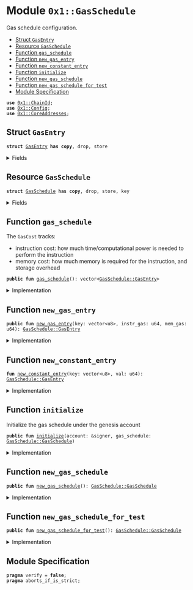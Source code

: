 
<a name="0x1_GasSchedule"></a>

# Module `0x1::GasSchedule`

Gas schedule configuration.


-  [Struct `GasEntry`](#0x1_GasSchedule_GasEntry)
-  [Resource `GasSchedule`](#0x1_GasSchedule_GasSchedule)
-  [Function `gas_schedule`](#0x1_GasSchedule_gas_schedule)
-  [Function `new_gas_entry`](#0x1_GasSchedule_new_gas_entry)
-  [Function `new_constant_entry`](#0x1_GasSchedule_new_constant_entry)
-  [Function `initialize`](#0x1_GasSchedule_initialize)
-  [Function `new_gas_schedule`](#0x1_GasSchedule_new_gas_schedule)
-  [Function `new_gas_schedule_for_test`](#0x1_GasSchedule_new_gas_schedule_for_test)
-  [Module Specification](#@Module_Specification_0)


<pre><code><b>use</b> <a href="ChainId.md#0x1_ChainId">0x1::ChainId</a>;
<b>use</b> <a href="Config.md#0x1_Config">0x1::Config</a>;
<b>use</b> <a href="CoreAddresses.md#0x1_CoreAddresses">0x1::CoreAddresses</a>;
</code></pre>



<a name="0x1_GasSchedule_GasEntry"></a>

## Struct `GasEntry`



<pre><code><b>struct</b> <a href="GasSchedule.md#0x1_GasSchedule_GasEntry">GasEntry</a> <b>has</b> <b>copy</b>, drop, store
</code></pre>



<details>
<summary>Fields</summary>


<dl>
<dt>
<code>key: vector&lt;u8&gt;</code>
</dt>
<dd>

</dd>
<dt>
<code>val: u64</code>
</dt>
<dd>

</dd>
</dl>


</details>

<a name="0x1_GasSchedule_GasSchedule"></a>

## Resource `GasSchedule`



<pre><code><b>struct</b> <a href="GasSchedule.md#0x1_GasSchedule">GasSchedule</a> <b>has</b> <b>copy</b>, drop, store, key
</code></pre>



<details>
<summary>Fields</summary>


<dl>
<dt>
<code>entries: vector&lt;<a href="GasSchedule.md#0x1_GasSchedule_GasEntry">GasSchedule::GasEntry</a>&gt;</code>
</dt>
<dd>

</dd>
</dl>


</details>

<a name="0x1_GasSchedule_gas_schedule"></a>

## Function `gas_schedule`

The  <code>GasCost</code> tracks:
- instruction cost: how much time/computational power is needed to perform the instruction
- memory cost: how much memory is required for the instruction, and storage overhead


<pre><code><b>public</b> <b>fun</b> <a href="GasSchedule.md#0x1_GasSchedule_gas_schedule">gas_schedule</a>(): vector&lt;<a href="GasSchedule.md#0x1_GasSchedule_GasEntry">GasSchedule::GasEntry</a>&gt;
</code></pre>



<details>
<summary>Implementation</summary>


<pre><code><b>public</b> <b>fun</b> <a href="GasSchedule.md#0x1_GasSchedule_gas_schedule">gas_schedule</a>(): vector&lt;<a href="GasSchedule.md#0x1_GasSchedule_GasEntry">GasEntry</a>&gt; {
    <b>let</b> table = <a href="Vector.md#0x1_Vector_empty">Vector::empty</a>();

    // instruction_schedule
    // POP
    <a href="Vector.md#0x1_Vector_push_back">Vector::push_back</a>(&<b>mut</b> table, <a href="GasSchedule.md#0x1_GasSchedule_new_gas_entry">new_gas_entry</a>(b"instr.pop", 1, 1));
    // RET
    <a href="Vector.md#0x1_Vector_push_back">Vector::push_back</a>(&<b>mut</b> table, <a href="GasSchedule.md#0x1_GasSchedule_new_gas_entry">new_gas_entry</a>(b"instr.ret", 638, 1));
    // BR_TRUE
    <a href="Vector.md#0x1_Vector_push_back">Vector::push_back</a>(&<b>mut</b> table, <a href="GasSchedule.md#0x1_GasSchedule_new_gas_entry">new_gas_entry</a>(b"instr.br_true", 1, 1));
    // BR_FALSE
    <a href="Vector.md#0x1_Vector_push_back">Vector::push_back</a>(&<b>mut</b> table, <a href="GasSchedule.md#0x1_GasSchedule_new_gas_entry">new_gas_entry</a>(b"instr.br_false", 1, 1));
    // BRANCH
    <a href="Vector.md#0x1_Vector_push_back">Vector::push_back</a>(&<b>mut</b> table, <a href="GasSchedule.md#0x1_GasSchedule_new_gas_entry">new_gas_entry</a>(b"instr.branch", 1, 1));
    // LD_U64
    <a href="Vector.md#0x1_Vector_push_back">Vector::push_back</a>(&<b>mut</b> table, <a href="GasSchedule.md#0x1_GasSchedule_new_gas_entry">new_gas_entry</a>(b"instr.ld_u64", 1, 1));
    // LD_CONST
    <a href="Vector.md#0x1_Vector_push_back">Vector::push_back</a>(&<b>mut</b> table, <a href="GasSchedule.md#0x1_GasSchedule_new_gas_entry">new_gas_entry</a>(b"instr.ld_const.per_byte", 1, 1));
    // LD_TRUE
    <a href="Vector.md#0x1_Vector_push_back">Vector::push_back</a>(&<b>mut</b> table, <a href="GasSchedule.md#0x1_GasSchedule_new_gas_entry">new_gas_entry</a>(b"instr.ld_true", 1, 1));
    // LD_FALSE
    <a href="Vector.md#0x1_Vector_push_back">Vector::push_back</a>(&<b>mut</b> table, <a href="GasSchedule.md#0x1_GasSchedule_new_gas_entry">new_gas_entry</a>(b"instr.ld_false", 1, 1));
    // COPY_LOC
    <a href="Vector.md#0x1_Vector_push_back">Vector::push_back</a>(&<b>mut</b> table, <a href="GasSchedule.md#0x1_GasSchedule_new_gas_entry">new_gas_entry</a>(b"instr.copy_loc.per_abs_mem_unit", 1, 1));
    // MOVE_LOC
    <a href="Vector.md#0x1_Vector_push_back">Vector::push_back</a>(&<b>mut</b> table, <a href="GasSchedule.md#0x1_GasSchedule_new_gas_entry">new_gas_entry</a>(b"instr.move_loc.per_abs_mem_unit", 1, 1));
    // ST_LOC
    <a href="Vector.md#0x1_Vector_push_back">Vector::push_back</a>(&<b>mut</b> table, <a href="GasSchedule.md#0x1_GasSchedule_new_gas_entry">new_gas_entry</a>(b"instr.st_loc.per_abs_mem_unit", 1, 1));
    // MUT_BORROW_LOC
    <a href="Vector.md#0x1_Vector_push_back">Vector::push_back</a>(&<b>mut</b> table, <a href="GasSchedule.md#0x1_GasSchedule_new_gas_entry">new_gas_entry</a>(b"instr.mut_borrow_loc", 2, 1));
    // IMM_BORROW_LOC
    <a href="Vector.md#0x1_Vector_push_back">Vector::push_back</a>(&<b>mut</b> table, <a href="GasSchedule.md#0x1_GasSchedule_new_gas_entry">new_gas_entry</a>(b"instr.imm_borrow_loc", 1, 1));
    // MUT_BORROW_FIELD
    <a href="Vector.md#0x1_Vector_push_back">Vector::push_back</a>(&<b>mut</b> table, <a href="GasSchedule.md#0x1_GasSchedule_new_gas_entry">new_gas_entry</a>(b"instr.mut_borrow_field", 1, 1));
    // IMM_BORROW_FIELD
    <a href="Vector.md#0x1_Vector_push_back">Vector::push_back</a>(&<b>mut</b> table, <a href="GasSchedule.md#0x1_GasSchedule_new_gas_entry">new_gas_entry</a>(b"instr.imm_borrow_field", 1, 1));
    // CALL
    <a href="Vector.md#0x1_Vector_push_back">Vector::push_back</a>(&<b>mut</b> table, <a href="GasSchedule.md#0x1_GasSchedule_new_gas_entry">new_gas_entry</a>(b"instr.call.per_arg", 1132, 1));
    // PACK
    <a href="Vector.md#0x1_Vector_push_back">Vector::push_back</a>(&<b>mut</b> table, <a href="GasSchedule.md#0x1_GasSchedule_new_gas_entry">new_gas_entry</a>(b"instr.pack.per_abs_mem_unit", 2, 1));
    // UNPACK
    <a href="Vector.md#0x1_Vector_push_back">Vector::push_back</a>(&<b>mut</b> table, <a href="GasSchedule.md#0x1_GasSchedule_new_gas_entry">new_gas_entry</a>(b"instr.unpack.per_abs_mem_unit", 2, 1));
    // READ_REF
    <a href="Vector.md#0x1_Vector_push_back">Vector::push_back</a>(&<b>mut</b> table, <a href="GasSchedule.md#0x1_GasSchedule_new_gas_entry">new_gas_entry</a>(b"instr.read_ref.per_abs_mem_unit", 1, 1));
    // WRITE_REF
    <a href="Vector.md#0x1_Vector_push_back">Vector::push_back</a>(&<b>mut</b> table, <a href="GasSchedule.md#0x1_GasSchedule_new_gas_entry">new_gas_entry</a>(b"instr.write_ref.per_abs_mem_unit", 1, 1));
    // ADD
    <a href="Vector.md#0x1_Vector_push_back">Vector::push_back</a>(&<b>mut</b> table, <a href="GasSchedule.md#0x1_GasSchedule_new_gas_entry">new_gas_entry</a>(b"instr.add", 1, 1));
    // SUB
    <a href="Vector.md#0x1_Vector_push_back">Vector::push_back</a>(&<b>mut</b> table, <a href="GasSchedule.md#0x1_GasSchedule_new_gas_entry">new_gas_entry</a>(b"instr.sub", 1, 1));
    // MUL
    <a href="Vector.md#0x1_Vector_push_back">Vector::push_back</a>(&<b>mut</b> table, <a href="GasSchedule.md#0x1_GasSchedule_new_gas_entry">new_gas_entry</a>(b"instr.mul", 1, 1));
    // MOD
    <a href="Vector.md#0x1_Vector_push_back">Vector::push_back</a>(&<b>mut</b> table, <a href="GasSchedule.md#0x1_GasSchedule_new_gas_entry">new_gas_entry</a>(b"instr.mod", 1, 1));
    // DIV
    <a href="Vector.md#0x1_Vector_push_back">Vector::push_back</a>(&<b>mut</b> table, <a href="GasSchedule.md#0x1_GasSchedule_new_gas_entry">new_gas_entry</a>(b"instr.div", 3, 1));
    // BIT_OR
    <a href="Vector.md#0x1_Vector_push_back">Vector::push_back</a>(&<b>mut</b> table, <a href="GasSchedule.md#0x1_GasSchedule_new_gas_entry">new_gas_entry</a>(b"instr.bit_or", 2, 1));
    // BIT_AND
    <a href="Vector.md#0x1_Vector_push_back">Vector::push_back</a>(&<b>mut</b> table, <a href="GasSchedule.md#0x1_GasSchedule_new_gas_entry">new_gas_entry</a>(b"instr.bit_and", 2, 1));
    // XOR
    <a href="Vector.md#0x1_Vector_push_back">Vector::push_back</a>(&<b>mut</b> table, <a href="GasSchedule.md#0x1_GasSchedule_new_gas_entry">new_gas_entry</a>(b"instr.xor", 1, 1));
    // OR
    <a href="Vector.md#0x1_Vector_push_back">Vector::push_back</a>(&<b>mut</b> table, <a href="GasSchedule.md#0x1_GasSchedule_new_gas_entry">new_gas_entry</a>(b"instr.or", 2, 1));
    // AND
    <a href="Vector.md#0x1_Vector_push_back">Vector::push_back</a>(&<b>mut</b> table, <a href="GasSchedule.md#0x1_GasSchedule_new_gas_entry">new_gas_entry</a>(b"instr.and", 1, 1));
    // NOT
    <a href="Vector.md#0x1_Vector_push_back">Vector::push_back</a>(&<b>mut</b> table, <a href="GasSchedule.md#0x1_GasSchedule_new_gas_entry">new_gas_entry</a>(b"instr.not", 1, 1));
    // EQ
    <a href="Vector.md#0x1_Vector_push_back">Vector::push_back</a>(&<b>mut</b> table, <a href="GasSchedule.md#0x1_GasSchedule_new_gas_entry">new_gas_entry</a>(b"instr.eq.per_abs_mem_unit", 1, 1));
    // NEQ
    <a href="Vector.md#0x1_Vector_push_back">Vector::push_back</a>(&<b>mut</b> table, <a href="GasSchedule.md#0x1_GasSchedule_new_gas_entry">new_gas_entry</a>(b"instr.neq.per_abs_mem_unit", 1, 1));
    // LT
    <a href="Vector.md#0x1_Vector_push_back">Vector::push_back</a>(&<b>mut</b> table, <a href="GasSchedule.md#0x1_GasSchedule_new_gas_entry">new_gas_entry</a>(b"instr.lt", 1, 1));
    // GT
    <a href="Vector.md#0x1_Vector_push_back">Vector::push_back</a>(&<b>mut</b> table, <a href="GasSchedule.md#0x1_GasSchedule_new_gas_entry">new_gas_entry</a>(b"instr.gt", 1, 1));
    // LE
    <a href="Vector.md#0x1_Vector_push_back">Vector::push_back</a>(&<b>mut</b> table, <a href="GasSchedule.md#0x1_GasSchedule_new_gas_entry">new_gas_entry</a>(b"instr.le", 2, 1));
    // GE
    <a href="Vector.md#0x1_Vector_push_back">Vector::push_back</a>(&<b>mut</b> table, <a href="GasSchedule.md#0x1_GasSchedule_new_gas_entry">new_gas_entry</a>(b"instr.ge", 1, 1));
    // ABORT
    <a href="Vector.md#0x1_Vector_push_back">Vector::push_back</a>(&<b>mut</b> table, <a href="GasSchedule.md#0x1_GasSchedule_new_gas_entry">new_gas_entry</a>(b"instr.<b>abort</b>", 1, 1));
    // NOP
    <a href="Vector.md#0x1_Vector_push_back">Vector::push_back</a>(&<b>mut</b> table, <a href="GasSchedule.md#0x1_GasSchedule_new_gas_entry">new_gas_entry</a>(b"instr.nop", 1, 1));
    // EXISTS
    <a href="Vector.md#0x1_Vector_push_back">Vector::push_back</a>(&<b>mut</b> table, <a href="GasSchedule.md#0x1_GasSchedule_new_gas_entry">new_gas_entry</a>(b"instr.<b>exists</b>.per_abs_mem_unit", 41, 1));
    // MUT_BORROW_GLOBAL
    <a href="Vector.md#0x1_Vector_push_back">Vector::push_back</a>(&<b>mut</b> table, <a href="GasSchedule.md#0x1_GasSchedule_new_gas_entry">new_gas_entry</a>(b"instr.mut_borrow_global.per_abs_mem_unit", 21, 1));
    // IML_BORROW_GLOBAL
    <a href="Vector.md#0x1_Vector_push_back">Vector::push_back</a>(&<b>mut</b> table, <a href="GasSchedule.md#0x1_GasSchedule_new_gas_entry">new_gas_entry</a>(b"instr.imm_borrow_global.per_abs_mem_unit", 23, 1));
    // MOVE_FROM
    <a href="Vector.md#0x1_Vector_push_back">Vector::push_back</a>(&<b>mut</b> table, <a href="GasSchedule.md#0x1_GasSchedule_new_gas_entry">new_gas_entry</a>(b"instr.<b>move_from</b>.per_abs_mem_unit", 459, 1));
    // MOVE_TO
    <a href="Vector.md#0x1_Vector_push_back">Vector::push_back</a>(&<b>mut</b> table, <a href="GasSchedule.md#0x1_GasSchedule_new_gas_entry">new_gas_entry</a>(b"instr.<b>move_to</b>.per_abs_mem_unit", 13, 1));
    // FREEZE_REF
    <a href="Vector.md#0x1_Vector_push_back">Vector::push_back</a>(&<b>mut</b> table, <a href="GasSchedule.md#0x1_GasSchedule_new_gas_entry">new_gas_entry</a>(b"instr.freeze_ref", 1, 1));
    // SHL
    <a href="Vector.md#0x1_Vector_push_back">Vector::push_back</a>(&<b>mut</b> table, <a href="GasSchedule.md#0x1_GasSchedule_new_gas_entry">new_gas_entry</a>(b"instr.shl", 2, 1));
    // SHR
    <a href="Vector.md#0x1_Vector_push_back">Vector::push_back</a>(&<b>mut</b> table, <a href="GasSchedule.md#0x1_GasSchedule_new_gas_entry">new_gas_entry</a>(b"instr.shr", 1, 1));
    // LD_U8
    <a href="Vector.md#0x1_Vector_push_back">Vector::push_back</a>(&<b>mut</b> table, <a href="GasSchedule.md#0x1_GasSchedule_new_gas_entry">new_gas_entry</a>(b"instr.ld_u8", 1, 1));
    // LD_U128
    <a href="Vector.md#0x1_Vector_push_back">Vector::push_back</a>(&<b>mut</b> table, <a href="GasSchedule.md#0x1_GasSchedule_new_gas_entry">new_gas_entry</a>(b"instr.ld_u128", 1, 1));

    // CAST_U8
    <a href="Vector.md#0x1_Vector_push_back">Vector::push_back</a>(&<b>mut</b> table, <a href="GasSchedule.md#0x1_GasSchedule_new_gas_entry">new_gas_entry</a>(b"instr.cast_u8", 2, 1));
    // CAST_U64
    <a href="Vector.md#0x1_Vector_push_back">Vector::push_back</a>(&<b>mut</b> table, <a href="GasSchedule.md#0x1_GasSchedule_new_gas_entry">new_gas_entry</a>(b"instr.cast_u64", 1, 1));
    // CAST_U128
    <a href="Vector.md#0x1_Vector_push_back">Vector::push_back</a>(&<b>mut</b> table, <a href="GasSchedule.md#0x1_GasSchedule_new_gas_entry">new_gas_entry</a>(b"instr.cast_u128", 1, 1));
    // MUT_BORORW_FIELD_GENERIC
    <a href="Vector.md#0x1_Vector_push_back">Vector::push_back</a>(&<b>mut</b> table, <a href="GasSchedule.md#0x1_GasSchedule_new_gas_entry">new_gas_entry</a>(b"instr.mut_borrow_field_generic.base", 1, 1));
    // IMM_BORORW_FIELD_GENERIC
    <a href="Vector.md#0x1_Vector_push_back">Vector::push_back</a>(&<b>mut</b> table, <a href="GasSchedule.md#0x1_GasSchedule_new_gas_entry">new_gas_entry</a>(b"instr.imm_borrow_field_generic.base", 1, 1));
    // CALL_GENERIC
    <a href="Vector.md#0x1_Vector_push_back">Vector::push_back</a>(&<b>mut</b> table, <a href="GasSchedule.md#0x1_GasSchedule_new_gas_entry">new_gas_entry</a>(b"instr.call_generic.per_arg", 582, 1));
    // PACK_GENERIC
    <a href="Vector.md#0x1_Vector_push_back">Vector::push_back</a>(&<b>mut</b> table, <a href="GasSchedule.md#0x1_GasSchedule_new_gas_entry">new_gas_entry</a>(b"instr.pack_generic.per_abs_mem_unit", 2, 1));
    // UNPACK_GENERIC
    <a href="Vector.md#0x1_Vector_push_back">Vector::push_back</a>(&<b>mut</b> table, <a href="GasSchedule.md#0x1_GasSchedule_new_gas_entry">new_gas_entry</a>(b"instr.unpack_generic.per_abs_mem_unit", 2, 1));
    // EXISTS_GENERIC
    <a href="Vector.md#0x1_Vector_push_back">Vector::push_back</a>(&<b>mut</b> table, <a href="GasSchedule.md#0x1_GasSchedule_new_gas_entry">new_gas_entry</a>(b"instr.exists_generic.per_abs_mem_unit", 34, 1));
    // MUT_BORROW_GLOBAL_GENERIC
    <a href="Vector.md#0x1_Vector_push_back">Vector::push_back</a>(&<b>mut</b> table, <a href="GasSchedule.md#0x1_GasSchedule_new_gas_entry">new_gas_entry</a>(b"instr.mut_borrow_global_generic.per_abs_mem_unit", 15, 1));
    // IMM_BORROW_GLOBAL_GENERIC
    <a href="Vector.md#0x1_Vector_push_back">Vector::push_back</a>(&<b>mut</b> table, <a href="GasSchedule.md#0x1_GasSchedule_new_gas_entry">new_gas_entry</a>(b"instr.imm_borrow_global_generic.per_abs_mem_unit", 14, 1));
    // MOVE_FROM_GENERIC
    <a href="Vector.md#0x1_Vector_push_back">Vector::push_back</a>(&<b>mut</b> table, <a href="GasSchedule.md#0x1_GasSchedule_new_gas_entry">new_gas_entry</a>(b"instr.move_from_generic.per_abs_mem_unit", 13, 1));
    // MOVE_TO_GENERIC
    <a href="Vector.md#0x1_Vector_push_back">Vector::push_back</a>(&<b>mut</b> table, <a href="GasSchedule.md#0x1_GasSchedule_new_gas_entry">new_gas_entry</a>(b"instr.move_to_generic.per_abs_mem_unit", 27, 1));

    // VEC_PACK
    <a href="Vector.md#0x1_Vector_push_back">Vector::push_back</a>(&<b>mut</b> table, <a href="GasSchedule.md#0x1_GasSchedule_new_gas_entry">new_gas_entry</a>(b"instr.vec_pack.per_elem", 84, 1));
    // VEC_LEN
    <a href="Vector.md#0x1_Vector_push_back">Vector::push_back</a>(&<b>mut</b> table, <a href="GasSchedule.md#0x1_GasSchedule_new_gas_entry">new_gas_entry</a>(b"instr.vec_len.base", 98, 1));
    // VEC_IMM_BORROW
    <a href="Vector.md#0x1_Vector_push_back">Vector::push_back</a>(&<b>mut</b> table, <a href="GasSchedule.md#0x1_GasSchedule_new_gas_entry">new_gas_entry</a>(b"instr.vec_imm_borrow.base", 1334, 1));
    // VEC_MUT_BORROW
    <a href="Vector.md#0x1_Vector_push_back">Vector::push_back</a>(&<b>mut</b> table, <a href="GasSchedule.md#0x1_GasSchedule_new_gas_entry">new_gas_entry</a>(b"instr.vec_mut_borrow.base", 1902, 1));
    // VEC_PUSH_BACK
    <a href="Vector.md#0x1_Vector_push_back">Vector::push_back</a>(&<b>mut</b> table, <a href="GasSchedule.md#0x1_GasSchedule_new_gas_entry">new_gas_entry</a>(b"instr.vec_push_back.per_abs_mem_unit", 53, 1));
    // VEC_POP_BACK
    <a href="Vector.md#0x1_Vector_push_back">Vector::push_back</a>(&<b>mut</b> table, <a href="GasSchedule.md#0x1_GasSchedule_new_gas_entry">new_gas_entry</a>(b"instr.vec_pop_back.base", 227, 1));
    // VEC_UNPACK
    <a href="Vector.md#0x1_Vector_push_back">Vector::push_back</a>(&<b>mut</b> table, <a href="GasSchedule.md#0x1_GasSchedule_new_gas_entry">new_gas_entry</a>(b"instr.vec_unpack.per_expected_elem", 572, 1));
    // VEC_SWAP
    <a href="Vector.md#0x1_Vector_push_back">Vector::push_back</a>(&<b>mut</b> table, <a href="GasSchedule.md#0x1_GasSchedule_new_gas_entry">new_gas_entry</a>(b"instr.vec_swap.base", 1436, 1));

    <a href="Vector.md#0x1_Vector_push_back">Vector::push_back</a>(&<b>mut</b> table, <a href="GasSchedule.md#0x1_GasSchedule_new_constant_entry">new_constant_entry</a>(b"instr.ld_u16", 3));
    <a href="Vector.md#0x1_Vector_push_back">Vector::push_back</a>(&<b>mut</b> table, <a href="GasSchedule.md#0x1_GasSchedule_new_constant_entry">new_constant_entry</a>(b"instr.ld_u32", 2));
    <a href="Vector.md#0x1_Vector_push_back">Vector::push_back</a>(&<b>mut</b> table, <a href="GasSchedule.md#0x1_GasSchedule_new_constant_entry">new_constant_entry</a>(b"instr.ld_u256", 3));
    <a href="Vector.md#0x1_Vector_push_back">Vector::push_back</a>(&<b>mut</b> table, <a href="GasSchedule.md#0x1_GasSchedule_new_constant_entry">new_constant_entry</a>(b"instr.cast_u16", 3));
    <a href="Vector.md#0x1_Vector_push_back">Vector::push_back</a>(&<b>mut</b> table, <a href="GasSchedule.md#0x1_GasSchedule_new_constant_entry">new_constant_entry</a>(b"instr.cast_u32", 2));
    <a href="Vector.md#0x1_Vector_push_back">Vector::push_back</a>(&<b>mut</b> table, <a href="GasSchedule.md#0x1_GasSchedule_new_constant_entry">new_constant_entry</a>(b"instr.cast_u256", 3));

    // native_schedule
    //<a href="Hash.md#0x1_Hash_sha2_256">Hash::sha2_256</a> 0
    <a href="Vector.md#0x1_Vector_push_back">Vector::push_back</a>(&<b>mut</b> table, <a href="GasSchedule.md#0x1_GasSchedule_new_gas_entry">new_gas_entry</a>(b"move_stdlib.hash.sha2_256.per_byte", 21, 1));
    //<a href="Hash.md#0x1_Hash_sha3_256">Hash::sha3_256</a> 1
    <a href="Vector.md#0x1_Vector_push_back">Vector::push_back</a>(&<b>mut</b> table, <a href="GasSchedule.md#0x1_GasSchedule_new_gas_entry">new_gas_entry</a>(b"move_stdlib.hash.sha3_256.per_byte", 64, 1));
    //<a href="Signature.md#0x1_Signature_ed25519_verify">Signature::ed25519_verify</a> 2
    <a href="Vector.md#0x1_Vector_push_back">Vector::push_back</a>(&<b>mut</b> table, <a href="GasSchedule.md#0x1_GasSchedule_new_gas_entry">new_gas_entry</a>(b"starcoin_natives.signature.ed25519_verify.per_byte", 61, 1));
    //ED25519_THRESHOLD_VERIFY 3 this <b>native</b> funciton is deprecated
    <a href="Vector.md#0x1_Vector_push_back">Vector::push_back</a>(&<b>mut</b> table, <a href="GasSchedule.md#0x1_GasSchedule_new_gas_entry">new_gas_entry</a>(b"", 3351, 1));
    //BSC::to_bytes 4
    <a href="Vector.md#0x1_Vector_push_back">Vector::push_back</a>(&<b>mut</b> table, <a href="GasSchedule.md#0x1_GasSchedule_new_gas_entry">new_gas_entry</a>(b"move_stdlib.bcs.to_bytes.per_byte_serialized", 181, 1));
    //<a href="Vector.md#0x1_Vector_length">Vector::length</a> 5
    <a href="Vector.md#0x1_Vector_push_back">Vector::push_back</a>(&<b>mut</b> table, <a href="GasSchedule.md#0x1_GasSchedule_new_gas_entry">new_gas_entry</a>(b"move_stdlib.vector.length.base", 98, 1));
    //<a href="Vector.md#0x1_Vector_empty">Vector::empty</a> 6
    <a href="Vector.md#0x1_Vector_push_back">Vector::push_back</a>(&<b>mut</b> table, <a href="GasSchedule.md#0x1_GasSchedule_new_gas_entry">new_gas_entry</a>(b"move_stdlib.vector.empty.base", 84, 1));
    //<a href="Vector.md#0x1_Vector_borrow">Vector::borrow</a> 7
    <a href="Vector.md#0x1_Vector_push_back">Vector::push_back</a>(&<b>mut</b> table, <a href="GasSchedule.md#0x1_GasSchedule_new_gas_entry">new_gas_entry</a>(b"move_stdlib.vector.borrow.base", 1334, 1));
    //<a href="Vector.md#0x1_Vector_borrow_mut">Vector::borrow_mut</a> 8
    <a href="Vector.md#0x1_Vector_push_back">Vector::push_back</a>(&<b>mut</b> table, <a href="GasSchedule.md#0x1_GasSchedule_new_gas_entry">new_gas_entry</a>(b"", 1902, 1));
    //<a href="Vector.md#0x1_Vector_push_back">Vector::push_back</a> 9
    <a href="Vector.md#0x1_Vector_push_back">Vector::push_back</a>(&<b>mut</b> table, <a href="GasSchedule.md#0x1_GasSchedule_new_gas_entry">new_gas_entry</a>(b"move_stdlib.vector.push_back.legacy_per_abstract_memory_unit", 53, 1));
    //<a href="Vector.md#0x1_Vector_pop_back">Vector::pop_back</a> 10
    <a href="Vector.md#0x1_Vector_push_back">Vector::push_back</a>(&<b>mut</b> table, <a href="GasSchedule.md#0x1_GasSchedule_new_gas_entry">new_gas_entry</a>(b"move_stdlib.vector.pop_back.base", 227, 1));
    //Vector::destory_empty 11
    <a href="Vector.md#0x1_Vector_push_back">Vector::push_back</a>(&<b>mut</b> table, <a href="GasSchedule.md#0x1_GasSchedule_new_gas_entry">new_gas_entry</a>(b"move_stdlib.vector.destroy_empty.base", 572, 1));
    //<a href="Vector.md#0x1_Vector_swap">Vector::swap</a> 12
    <a href="Vector.md#0x1_Vector_push_back">Vector::push_back</a>(&<b>mut</b> table, <a href="GasSchedule.md#0x1_GasSchedule_new_gas_entry">new_gas_entry</a>(b"move_stdlib.vector.swap.base", 1436, 1));
    //<a href="Signature.md#0x1_Signature_ed25519_validate_pubkey">Signature::ed25519_validate_pubkey</a> 13
    <a href="Vector.md#0x1_Vector_push_back">Vector::push_back</a>(&<b>mut</b> table, <a href="GasSchedule.md#0x1_GasSchedule_new_gas_entry">new_gas_entry</a>(b"starcoin_natives.signature.ed25519_validate_key.per_byte", 26, 1));
    //<a href="Signer.md#0x1_Signer_borrow_address">Signer::borrow_address</a> 14
    <a href="Vector.md#0x1_Vector_push_back">Vector::push_back</a>(&<b>mut</b> table, <a href="GasSchedule.md#0x1_GasSchedule_new_gas_entry">new_gas_entry</a>(b"move_stdlib.signer.borrow_address.base", 353, 1));
    //Account::creator_signer 15
    <a href="Vector.md#0x1_Vector_push_back">Vector::push_back</a>(&<b>mut</b> table, <a href="GasSchedule.md#0x1_GasSchedule_new_gas_entry">new_gas_entry</a>(b"starcoin_natives.account.create_signer.base", 24, 1));
    //Account::destroy_signer 16
    <a href="Vector.md#0x1_Vector_push_back">Vector::push_back</a>(&<b>mut</b> table, <a href="GasSchedule.md#0x1_GasSchedule_new_gas_entry">new_gas_entry</a>(b"starcoin_natives.account.destroy_signer.base", 212, 1));
    //<a href="Event.md#0x1_Event_emit_event">Event::emit_event</a> 17
    <a href="Vector.md#0x1_Vector_push_back">Vector::push_back</a>(&<b>mut</b> table, <a href="GasSchedule.md#0x1_GasSchedule_new_gas_entry">new_gas_entry</a>(b"nursery.event.write_to_event_store.unit_cost", 52, 1));
    //<a href="BCS.md#0x1_BCS_to_address">BCS::to_address</a> 18
    <a href="Vector.md#0x1_Vector_push_back">Vector::push_back</a>(&<b>mut</b> table, <a href="GasSchedule.md#0x1_GasSchedule_new_gas_entry">new_gas_entry</a>(b"move_stdlib.bcs.to_address.per_byte", 26, 1));
    //<a href="Token.md#0x1_Token_name_of">Token::name_of</a> 19
    <a href="Vector.md#0x1_Vector_push_back">Vector::push_back</a>(&<b>mut</b> table, <a href="GasSchedule.md#0x1_GasSchedule_new_gas_entry">new_gas_entry</a>(b"starcoin_natives.token.name_of.base", 2002, 1));
    //<a href="Hash.md#0x1_Hash_keccak_256">Hash::keccak_256</a> 20
    <a href="Vector.md#0x1_Vector_push_back">Vector::push_back</a>(&<b>mut</b> table, <a href="GasSchedule.md#0x1_GasSchedule_new_gas_entry">new_gas_entry</a>(b"starcoin_natives.hash.keccak256.per_byte", 64, 1));
    //<a href="Hash.md#0x1_Hash_ripemd160">Hash::ripemd160</a> 21
    <a href="Vector.md#0x1_Vector_push_back">Vector::push_back</a>(&<b>mut</b> table, <a href="GasSchedule.md#0x1_GasSchedule_new_gas_entry">new_gas_entry</a>(b"starcoin_natives.hash.ripemd160.per_byte", 64, 1));
    //<a href="Signature.md#0x1_Signature_native_ecrecover">Signature::native_ecrecover</a> 22
    <a href="Vector.md#0x1_Vector_push_back">Vector::push_back</a>(&<b>mut</b> table, <a href="GasSchedule.md#0x1_GasSchedule_new_gas_entry">new_gas_entry</a>(b"starcoin_natives.signature.ec_recover.per_byte", 128, 1));
    //<a href="U256.md#0x1_U256_from_bytes">U256::from_bytes</a> 23
    <a href="Vector.md#0x1_Vector_push_back">Vector::push_back</a>(&<b>mut</b> table, <a href="GasSchedule.md#0x1_GasSchedule_new_gas_entry">new_gas_entry</a>(b"starcoin_natives.u256.from_bytes.per_byte", 2, 1));
    //<a href="U256.md#0x1_U256_add">U256::add</a> 24
    <a href="Vector.md#0x1_Vector_push_back">Vector::push_back</a>(&<b>mut</b> table, <a href="GasSchedule.md#0x1_GasSchedule_new_gas_entry">new_gas_entry</a>(b"starcoin_natives.u256.add.base", 4, 1));
    //<a href="U256.md#0x1_U256_sub">U256::sub</a> 25
    <a href="Vector.md#0x1_Vector_push_back">Vector::push_back</a>(&<b>mut</b> table, <a href="GasSchedule.md#0x1_GasSchedule_new_gas_entry">new_gas_entry</a>(b"starcoin_natives.u256.sub.base", 4, 1));
    //<a href="U256.md#0x1_U256_mul">U256::mul</a> 26
    <a href="Vector.md#0x1_Vector_push_back">Vector::push_back</a>(&<b>mut</b> table, <a href="GasSchedule.md#0x1_GasSchedule_new_gas_entry">new_gas_entry</a>(b"starcoin_natives.u256.mul.base", 4, 1));
    //<a href="U256.md#0x1_U256_div">U256::div</a> 27
    <a href="Vector.md#0x1_Vector_push_back">Vector::push_back</a>(&<b>mut</b> table, <a href="GasSchedule.md#0x1_GasSchedule_new_gas_entry">new_gas_entry</a>(b"starcoin_natives.u256.div.base", 10, 1));
    // <a href="U256.md#0x1_U256_rem">U256::rem</a> 28
    <a href="Vector.md#0x1_Vector_push_back">Vector::push_back</a>(&<b>mut</b> table, <a href="GasSchedule.md#0x1_GasSchedule_new_gas_entry">new_gas_entry</a>(b"starcoin_natives.u256.rem.base", 4, 1));
    // <a href="U256.md#0x1_U256_pow">U256::pow</a> 29
    <a href="Vector.md#0x1_Vector_push_back">Vector::push_back</a>(&<b>mut</b> table, <a href="GasSchedule.md#0x1_GasSchedule_new_gas_entry">new_gas_entry</a>(b"starcoin_natives.u256.pow.base", 8, 1));
    // TODO: settle down the gas cost
    // <a href="Vector.md#0x1_Vector_append">Vector::append</a> 30
    <a href="Vector.md#0x1_Vector_push_back">Vector::push_back</a>(&<b>mut</b> table, <a href="GasSchedule.md#0x1_GasSchedule_new_gas_entry">new_gas_entry</a>(b"move_stdlib.vector.append.legacy_per_abstract_memory_unit", 40, 1));
    // <a href="Vector.md#0x1_Vector_remove">Vector::remove</a> 31
    <a href="Vector.md#0x1_Vector_push_back">Vector::push_back</a>(&<b>mut</b> table, <a href="GasSchedule.md#0x1_GasSchedule_new_gas_entry">new_gas_entry</a>(b"move_stdlib.vector.remove.legacy_per_abstract_memory_unit", 20, 1));
    // <a href="Vector.md#0x1_Vector_reverse">Vector::reverse</a> 32
    <a href="Vector.md#0x1_Vector_push_back">Vector::push_back</a>(&<b>mut</b> table, <a href="GasSchedule.md#0x1_GasSchedule_new_gas_entry">new_gas_entry</a>(b"move_stdlib.vector.reverse.legacy_per_abstract_memory_unit", 10, 1));
    // <a href="Table.md#0x1_Table_new_table_handle">Table::new_table_handle</a> 33
    <a href="Vector.md#0x1_Vector_push_back">Vector::push_back</a>(&<b>mut</b> table, <a href="GasSchedule.md#0x1_GasSchedule_new_gas_entry">new_gas_entry</a>(b"table.new_table_handle.base", 4, 1));
    // <a href="Table.md#0x1_Table_add_box">Table::add_box</a> 34
    <a href="Vector.md#0x1_Vector_push_back">Vector::push_back</a>(&<b>mut</b> table, <a href="GasSchedule.md#0x1_GasSchedule_new_gas_entry">new_gas_entry</a>(b"table.add_box.per_byte_serialized", 4, 1));
    // <a href="Table.md#0x1_Table_borrow_box">Table::borrow_box</a> 35
    <a href="Vector.md#0x1_Vector_push_back">Vector::push_back</a>(&<b>mut</b> table, <a href="GasSchedule.md#0x1_GasSchedule_new_gas_entry">new_gas_entry</a>(b"table.borrow_box.per_byte_serialized", 10, 1));
    // <a href="Table.md#0x1_Table_remove_box">Table::remove_box</a> 36
    <a href="Vector.md#0x1_Vector_push_back">Vector::push_back</a>(&<b>mut</b> table, <a href="GasSchedule.md#0x1_GasSchedule_new_gas_entry">new_gas_entry</a>(b"table.remove_box.per_byte_serialized", 8, 1));
    // <a href="Table.md#0x1_Table_contains_box">Table::contains_box</a> 37
    <a href="Vector.md#0x1_Vector_push_back">Vector::push_back</a>(&<b>mut</b> table, <a href="GasSchedule.md#0x1_GasSchedule_new_gas_entry">new_gas_entry</a>(b"table.contains_box.per_byte_serialized", 40, 1));
    // <a href="Table.md#0x1_Table_destroy_empty_box">Table::destroy_empty_box</a> 38
    <a href="Vector.md#0x1_Vector_push_back">Vector::push_back</a>(&<b>mut</b> table, <a href="GasSchedule.md#0x1_GasSchedule_new_gas_entry">new_gas_entry</a>(b"table.destroy_empty_box.base", 20, 1));
    // <a href="Table.md#0x1_Table_drop_unchecked_box">Table::drop_unchecked_box</a> 39
    <a href="Vector.md#0x1_Vector_push_back">Vector::push_back</a>(&<b>mut</b> table, <a href="GasSchedule.md#0x1_GasSchedule_new_gas_entry">new_gas_entry</a>(b"table.drop_unchecked_box.base", 73, 1));
    // string.check_utf8 40
    <a href="Vector.md#0x1_Vector_push_back">Vector::push_back</a>(&<b>mut</b> table, <a href="GasSchedule.md#0x1_GasSchedule_new_gas_entry">new_gas_entry</a>(b"move_stdlib.string.check_utf8.per_byte", 4, 1));
    // string.sub_str 41
    <a href="Vector.md#0x1_Vector_push_back">Vector::push_back</a>(&<b>mut</b> table, <a href="GasSchedule.md#0x1_GasSchedule_new_gas_entry">new_gas_entry</a>(b"move_stdlib.string.sub_string.per_byte", 4, 1));
    // string.is_char_boundary 42
    <a href="Vector.md#0x1_Vector_push_back">Vector::push_back</a>(&<b>mut</b> table, <a href="GasSchedule.md#0x1_GasSchedule_new_gas_entry">new_gas_entry</a>(b"move_stdlib.string.is_char_boundary.base", 4, 1));
    // Table::string.index_of 43
    <a href="Vector.md#0x1_Vector_push_back">Vector::push_back</a>(&<b>mut</b> table, <a href="GasSchedule.md#0x1_GasSchedule_new_gas_entry">new_gas_entry</a>(b"move_stdlib.string.index_of.per_byte_searched", 4, 1));
    // Table::string.index_of 44
    <a href="Vector.md#0x1_Vector_push_back">Vector::push_back</a>(&<b>mut</b> table, <a href="GasSchedule.md#0x1_GasSchedule_new_gas_entry">new_gas_entry</a>(b"starcoin_natives.frombcs.base", 4, 1));
    // Table::string.index_of 45
    <a href="Vector.md#0x1_Vector_push_back">Vector::push_back</a>(&<b>mut</b> table, <a href="GasSchedule.md#0x1_GasSchedule_new_gas_entry">new_gas_entry</a>(b"starcoin_natives.secp256k1.base", 4, 1));
    // Table::string.index_of 46
    <a href="Vector.md#0x1_Vector_push_back">Vector::push_back</a>(&<b>mut</b> table, <a href="GasSchedule.md#0x1_GasSchedule_new_gas_entry">new_gas_entry</a>(b"move_stdlib.vector.spawn_from.legacy_per_abstract_memory_unit", 4, 1));

    <a href="Vector.md#0x1_Vector_push_back">Vector::push_back</a>(&<b>mut</b> table, <a href="GasSchedule.md#0x1_GasSchedule_new_constant_entry">new_constant_entry</a>(b"nursery.debug.print.base_cost", 1));
    <a href="Vector.md#0x1_Vector_push_back">Vector::push_back</a>(&<b>mut</b> table, <a href="GasSchedule.md#0x1_GasSchedule_new_constant_entry">new_constant_entry</a>(b"nursery.debug.print_stack_trace.base_cost", 1));
    <a href="Vector.md#0x1_Vector_push_back">Vector::push_back</a>(&<b>mut</b> table, <a href="GasSchedule.md#0x1_GasSchedule_new_constant_entry">new_constant_entry</a>(b"move_stdlib.hash.sha2_256.legacy_min_input_len", 1));
    <a href="Vector.md#0x1_Vector_push_back">Vector::push_back</a>(&<b>mut</b> table, <a href="GasSchedule.md#0x1_GasSchedule_new_constant_entry">new_constant_entry</a>(b"move_stdlib.hash.sha3_256.legacy_min_input_len", 1));
    <a href="Vector.md#0x1_Vector_push_back">Vector::push_back</a>(&<b>mut</b> table, <a href="GasSchedule.md#0x1_GasSchedule_new_constant_entry">new_constant_entry</a>(b"move_stdlib.bcs.to_bytes.failure", 182));
    <a href="Vector.md#0x1_Vector_push_back">Vector::push_back</a>(&<b>mut</b> table, <a href="GasSchedule.md#0x1_GasSchedule_new_constant_entry">new_constant_entry</a>(b"move_stdlib.bcs.to_bytes.legacy_min_output_size", 1));

    // constant config values
    <a href="Vector.md#0x1_Vector_push_back">Vector::push_back</a>(&<b>mut</b> table, <a href="GasSchedule.md#0x1_GasSchedule_new_constant_entry">new_constant_entry</a>(b"txn.global_memory_per_byte_cost", 4));
    <a href="Vector.md#0x1_Vector_push_back">Vector::push_back</a>(&<b>mut</b> table, <a href="GasSchedule.md#0x1_GasSchedule_new_constant_entry">new_constant_entry</a>(b"txn.global_memory_per_byte_write_cost", 9));
    <a href="Vector.md#0x1_Vector_push_back">Vector::push_back</a>(&<b>mut</b> table, <a href="GasSchedule.md#0x1_GasSchedule_new_constant_entry">new_constant_entry</a>(b"txn.min_transaction_gas_units", 600));
    <a href="Vector.md#0x1_Vector_push_back">Vector::push_back</a>(&<b>mut</b> table, <a href="GasSchedule.md#0x1_GasSchedule_new_constant_entry">new_constant_entry</a>(b"txn.large_transaction_cutoff", 600));
    <a href="Vector.md#0x1_Vector_push_back">Vector::push_back</a>(&<b>mut</b> table, <a href="GasSchedule.md#0x1_GasSchedule_new_constant_entry">new_constant_entry</a>(b"txn.intrinsic_gas_per_byte", 8));
    <b>let</b> maximum_number_of_gas_units: u64 = 40000000;//must less than base_block_gas_limit
    <b>if</b> (<a href="ChainId.md#0x1_ChainId_is_test">ChainId::is_test</a>() || <a href="ChainId.md#0x1_ChainId_is_dev">ChainId::is_dev</a>() || <a href="ChainId.md#0x1_ChainId_is_halley">ChainId::is_halley</a>()) {
        maximum_number_of_gas_units = maximum_number_of_gas_units * 10
    };
    <a href="Vector.md#0x1_Vector_push_back">Vector::push_back</a>(&<b>mut</b> table, <a href="GasSchedule.md#0x1_GasSchedule_new_constant_entry">new_constant_entry</a>(b"txn.maximum_number_of_gas_units", maximum_number_of_gas_units));
    <a href="Vector.md#0x1_Vector_push_back">Vector::push_back</a>(&<b>mut</b> table, <a href="GasSchedule.md#0x1_GasSchedule_new_constant_entry">new_constant_entry</a>(b"txn.min_price_per_gas_unit", <b>if</b> (<a href="ChainId.md#0x1_ChainId_is_test">ChainId::is_test</a>()) { 0 }  <b>else</b> { 1 }));
    <a href="Vector.md#0x1_Vector_push_back">Vector::push_back</a>(&<b>mut</b> table, <a href="GasSchedule.md#0x1_GasSchedule_new_constant_entry">new_constant_entry</a>(b"txn.max_price_per_gas_unit", 10000));
    <a href="Vector.md#0x1_Vector_push_back">Vector::push_back</a>(&<b>mut</b> table, <a href="GasSchedule.md#0x1_GasSchedule_new_constant_entry">new_constant_entry</a>(b"txn.max_transaction_size_in_bytes", 1024 * 128));
    <a href="Vector.md#0x1_Vector_push_back">Vector::push_back</a>(&<b>mut</b> table, <a href="GasSchedule.md#0x1_GasSchedule_new_constant_entry">new_constant_entry</a>(b"txn.gas_unit_scaling_factor", 1));
    <a href="Vector.md#0x1_Vector_push_back">Vector::push_back</a>(&<b>mut</b> table, <a href="GasSchedule.md#0x1_GasSchedule_new_constant_entry">new_constant_entry</a>(b"txn.default_account_size", 800));

    table
}
</code></pre>



</details>

<a name="0x1_GasSchedule_new_gas_entry"></a>

## Function `new_gas_entry`



<pre><code><b>public</b> <b>fun</b> <a href="GasSchedule.md#0x1_GasSchedule_new_gas_entry">new_gas_entry</a>(key: vector&lt;u8&gt;, instr_gas: u64, mem_gas: u64): <a href="GasSchedule.md#0x1_GasSchedule_GasEntry">GasSchedule::GasEntry</a>
</code></pre>



<details>
<summary>Implementation</summary>


<pre><code><b>public</b> <b>fun</b> <a href="GasSchedule.md#0x1_GasSchedule_new_gas_entry">new_gas_entry</a>(key: vector&lt;u8&gt;, instr_gas: u64, mem_gas: u64): <a href="GasSchedule.md#0x1_GasSchedule_GasEntry">GasEntry</a> {
    <a href="GasSchedule.md#0x1_GasSchedule_GasEntry">GasEntry</a> {
        key,
        val: instr_gas + mem_gas,
    }
}
</code></pre>



</details>

<a name="0x1_GasSchedule_new_constant_entry"></a>

## Function `new_constant_entry`



<pre><code><b>fun</b> <a href="GasSchedule.md#0x1_GasSchedule_new_constant_entry">new_constant_entry</a>(key: vector&lt;u8&gt;, val: u64): <a href="GasSchedule.md#0x1_GasSchedule_GasEntry">GasSchedule::GasEntry</a>
</code></pre>



<details>
<summary>Implementation</summary>


<pre><code><b>fun</b> <a href="GasSchedule.md#0x1_GasSchedule_new_constant_entry">new_constant_entry</a>(key: vector&lt;u8&gt;, val: u64): <a href="GasSchedule.md#0x1_GasSchedule_GasEntry">GasEntry</a> {
    <a href="GasSchedule.md#0x1_GasSchedule_GasEntry">GasEntry</a> {
        key,
        val,
    }
}
</code></pre>



</details>

<a name="0x1_GasSchedule_initialize"></a>

## Function `initialize`

Initialize the gas schedule under the genesis account


<pre><code><b>public</b> <b>fun</b> <a href="GasSchedule.md#0x1_GasSchedule_initialize">initialize</a>(account: &signer, gas_schedule: <a href="GasSchedule.md#0x1_GasSchedule_GasSchedule">GasSchedule::GasSchedule</a>)
</code></pre>



<details>
<summary>Implementation</summary>


<pre><code><b>public</b> <b>fun</b> <a href="GasSchedule.md#0x1_GasSchedule_initialize">initialize</a>(account: &signer, gas_schedule: <a href="GasSchedule.md#0x1_GasSchedule">GasSchedule</a>) {
    <a href="CoreAddresses.md#0x1_CoreAddresses_assert_genesis_address">CoreAddresses::assert_genesis_address</a>(account);
    <a href="Config.md#0x1_Config_publish_new_config">Config::publish_new_config</a>&lt;<a href="GasSchedule.md#0x1_GasSchedule">GasSchedule</a>&gt;(
        account,
        gas_schedule,
    );
}
</code></pre>



</details>

<a name="0x1_GasSchedule_new_gas_schedule"></a>

## Function `new_gas_schedule`



<pre><code><b>public</b> <b>fun</b> <a href="GasSchedule.md#0x1_GasSchedule_new_gas_schedule">new_gas_schedule</a>(): <a href="GasSchedule.md#0x1_GasSchedule_GasSchedule">GasSchedule::GasSchedule</a>
</code></pre>



<details>
<summary>Implementation</summary>


<pre><code><b>public</b> <b>fun</b> <a href="GasSchedule.md#0x1_GasSchedule_new_gas_schedule">new_gas_schedule</a>(): <a href="GasSchedule.md#0x1_GasSchedule">GasSchedule</a> {
    <a href="GasSchedule.md#0x1_GasSchedule">GasSchedule</a> {
        entries: <a href="GasSchedule.md#0x1_GasSchedule_gas_schedule">gas_schedule</a>(),
    }
}
</code></pre>



</details>

<a name="0x1_GasSchedule_new_gas_schedule_for_test"></a>

## Function `new_gas_schedule_for_test`



<pre><code><b>public</b> <b>fun</b> <a href="GasSchedule.md#0x1_GasSchedule_new_gas_schedule_for_test">new_gas_schedule_for_test</a>(): <a href="GasSchedule.md#0x1_GasSchedule_GasSchedule">GasSchedule::GasSchedule</a>
</code></pre>



<details>
<summary>Implementation</summary>


<pre><code><b>public</b> <b>fun</b> <a href="GasSchedule.md#0x1_GasSchedule_new_gas_schedule_for_test">new_gas_schedule_for_test</a>(): <a href="GasSchedule.md#0x1_GasSchedule">GasSchedule</a> {
    <b>let</b> entry = <a href="GasSchedule.md#0x1_GasSchedule_GasEntry">GasEntry</a> {
        key: <a href="Vector.md#0x1_Vector_empty">Vector::empty</a>(),
        val: 1,
    };
    <b>let</b> entries = <a href="Vector.md#0x1_Vector_empty">Vector::empty</a>();
    <a href="Vector.md#0x1_Vector_push_back">Vector::push_back</a>(&<b>mut</b> entries, entry);

    <a href="GasSchedule.md#0x1_GasSchedule">GasSchedule</a> {
        entries,
    }
}
</code></pre>



</details>

<a name="@Module_Specification_0"></a>

## Module Specification



<pre><code><b>pragma</b> verify = <b>false</b>;
<b>pragma</b> aborts_if_is_strict;
</code></pre>
